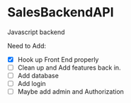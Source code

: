 # SalesBackendAPI
Javascript backend

Need to Add:

- [X] Hook up Front End properly 
- [ ] Clean up and Add features back in.
- [ ] Add database
- [ ] Add login
- [ ] Maybe add admin and Authorization
